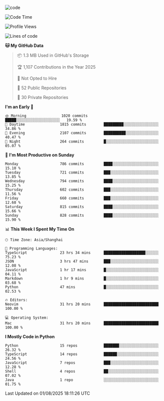 
<!--
**liuyaanng/liuyaanng** is a ✨ _special_ ✨ repository because its `README.md` (this file) appears on your GitHub profile.

Here are some ideas to get you started:

- 🔭 I’m currently working on ...
- 🌱 I’m currently learning ...
- 👯 I’m looking to collaborate on ...
- 🤔 I’m looking for help with ...
- 💬 Ask me about ...
- 📫 How to reach me: ...
- 😄 Pronouns: ...
- ⚡ Fun fact: ...
-->


![code](https://cdn.jsdelivr.net/gh/liuyaanng/liuyaanng@1.0/code.gif) 

<!--START_SECTION:waka-->
![Code Time](http://img.shields.io/badge/Code%20Time-1%2C748%20hrs%2055%20mins-blue)

![Profile Views](http://img.shields.io/badge/Profile%20Views-0-blue)

![Lines of code](https://img.shields.io/badge/From%20Hello%20World%20I%27ve%20Written-26.3%20million%20lines%20of%20code-blue)

**🐱 My GitHub Data** 

> 📦 1.3 MB Used in GitHub's Storage 
 > 
> 🏆 1,107 Contributions in the Year 2025
 > 
> 🚫 Not Opted to Hire
 > 
> 📜 52 Public Repositories 
 > 
> 🔑 30 Private Repositories 
 > 
**I'm an Early 🐤** 

```text
🌞 Morning                1020 commits        █████░░░░░░░░░░░░░░░░░░░░   19.59 % 
🌆 Daytime                1815 commits        █████████░░░░░░░░░░░░░░░░   34.86 % 
🌃 Evening                2107 commits        ██████████░░░░░░░░░░░░░░░   40.47 % 
🌙 Night                  264 commits         █░░░░░░░░░░░░░░░░░░░░░░░░   05.07 % 
```
📅 **I'm Most Productive on Sunday** 

```text
Monday                   786 commits         ████░░░░░░░░░░░░░░░░░░░░░   15.10 % 
Tuesday                  721 commits         ███░░░░░░░░░░░░░░░░░░░░░░   13.85 % 
Wednesday                794 commits         ████░░░░░░░░░░░░░░░░░░░░░   15.25 % 
Thursday                 602 commits         ███░░░░░░░░░░░░░░░░░░░░░░   11.56 % 
Friday                   660 commits         ███░░░░░░░░░░░░░░░░░░░░░░   12.68 % 
Saturday                 815 commits         ████░░░░░░░░░░░░░░░░░░░░░   15.66 % 
Sunday                   828 commits         ████░░░░░░░░░░░░░░░░░░░░░   15.90 % 
```


📊 **This Week I Spent My Time On** 

```text
🕑︎ Time Zone: Asia/Shanghai

💬 Programming Languages: 
TypeScript               23 hrs 34 mins      ███████████████████░░░░░░   75.23 % 
JSON                     3 hrs 47 mins       ███░░░░░░░░░░░░░░░░░░░░░░   12.08 % 
JavaScript               1 hr 17 mins        █░░░░░░░░░░░░░░░░░░░░░░░░   04.11 % 
Markdown                 1 hr 9 mins         █░░░░░░░░░░░░░░░░░░░░░░░░   03.68 % 
Python                   47 mins             █░░░░░░░░░░░░░░░░░░░░░░░░   02.53 % 

🔥 Editors: 
Neovim                   31 hrs 20 mins      █████████████████████████   100.00 % 

💻 Operating System: 
Mac                      31 hrs 20 mins      █████████████████████████   100.00 % 
```

**I Mostly Code in Python** 

```text
Python                   15 repos            ███████░░░░░░░░░░░░░░░░░░   26.32 % 
TypeScript               14 repos            ██████░░░░░░░░░░░░░░░░░░░   24.56 % 
JavaScript               7 repos             ███░░░░░░░░░░░░░░░░░░░░░░   12.28 % 
Shell                    4 repos             ██░░░░░░░░░░░░░░░░░░░░░░░   07.02 % 
Java                     1 repo              ░░░░░░░░░░░░░░░░░░░░░░░░░   01.75 % 
```




 Last Updated on 01/08/2025 18:11:26 UTC
<!--END_SECTION:waka-->
